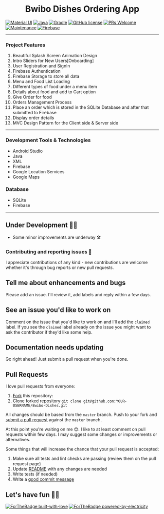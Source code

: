 # <h1 align = "center" >Bwibo Dishes Ordering App</h1>

[![Material UI](https://img.shields.io/badge/material%20ui%20-%230081CB.svg?&style=for-the-badge&logo=material-ui&logoColor=white)](https://material.io/develop)
[![Java](https://img.shields.io/badge/java-15.0.1-orange.svg)](https://www.oracle.com/java/technologies/java-se-glance.html)
[![Gradle](https://img.shields.io/badge/gradle-6.7.1-%2366DCB8.svg)](https://developer.android.com/studio/releases/gradle-plugin)
[![GitHub license](https://img.shields.io/badge/license-Apache%20License%202.0-blue.svg?style=flat)](https://github.com/GypsyTheDj/Bingo/blob/master/LICENSE.txt)
[![PRs Welcome](https://img.shields.io/badge/PRs-welcome-brightgreen.svg?style=flat-square)](https://github.com/GypsyTheDj/Bingo/pulls)
[![Maintenance](https://img.shields.io/badge/Maintained%3F-yes-green.svg)](https://github.com/GypsyTheDj)
[![Firebase](https://img.shields.io/badge/firebase%20-%23039BE5.svg?&style=for-the-badge&logo=firebase)](https://firebase.google.com/products-build)


<hr/>
<h3>Project Features</h3>
<ol>
  <li>Beautiful Splash Screen Animation Design</li>
  <li>Intro Sliders for New Users[Onboarding]</li>
  <li>User Registration and SignIn</li>
  <li>Firebase Authentication</li>
  <li>Firebase Storage to store all data</li>
  <li>Menu and Food List Loading</li>
  <li>Different types of food under a menu item</li>
  <li>Details about food and add to Cart option</li>
  <li>Give Order for food</li>
  <li>Orders Management Process</li>
  <li>Place an order which is stored in the SQLite Database and after that submitted to Firebase</li>
  <li>Display order details</li>
  <li>MVC Design Pattern for the Client side & Server side</li>
</ol>

<hr/>
<h3>Development Tools & Technologies</h3>
<ul>
  <li>Android Studio</li>
  <li>Java</li>
  <li>XML</li>
  <li>Firebase</li>
  <li>Google Location Services</li>
  <li>Google Maps</li>
</ul>

<h3>Database</h3>
<ul>
  <li>SQLite</li>
  <li>Firebase</li>
</ul>

<hr/>

## Under Development 🧰🚧

- Some minor improvements are underway 🛠

### Contributing and reporting issues 🤝

I appreciate contributions of any kind - new contributions
are welcome whether it's through bug reports or new pull requests.

## Tell me about enhancements and bugs

Please add an issue. I'll review it, add labels and reply within a few days.

## See an issue you'd like to work on

Comment on the issue that you'd like to work on and I'll add the
`claimed` label.  If you see the `claimed` label already on the issue you
might want to ask the contributor if they'd like some help.

## Documentation needs updating

Go right ahead! Just submit a pull request when you're done.

## Pull Requests

I love pull requests from everyone:

1. [Fork](https://help.github.com/en/enterprise/2.13/user/articles/fork-a-repo) this repository:
1. Clone forked repository `git clone git@github.com:YOUR-USERNAME/Bwibo-Dishes.git`

All changes should be based from the `master` branch. Push to your fork and [submit a pull request](https://github.com/GypsyTheDj/Bwibo-Dishes/pulls) against the `master` branch.

At this point you're waiting on me 😊. I like to at least comment on pull requests
within few days. I may suggest some changes or improvements or alternatives.

Some things that will increase the chance that your pull request is accepted:

1. Make sure all tests and lint checks are passing (review them on the pull request page)
1. Update [README](README.md) with any changes are needed
1. Write tests (if needed)
1. Write a [good commit message](https://chris.beams.io/posts/git-commit/)

## Let's have fun 🥳🥑

[![ForTheBadge built-with-love](http://ForTheBadge.com/images/badges/built-with-love.svg)](https://github.com/GypsyTheDj)
[![ForTheBadge powered-by-electricity](http://ForTheBadge.com/images/badges/powered-by-electricity.svg)](http://ForTheBadge.com)


